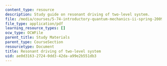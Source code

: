 ```yaml
---
content_type: resource
description: Study guide on resonant driving of two-level system.
file: /media/courses/5-74-introductory-quantum-mechanics-ii-spring-2009/ae0d316327240dd342daa99e2b551db3_MIT5_74s09_study01.pdf
file_type: application/pdf
learning_resource_types: []
ocw_type: OCWFile
parent_title: Study Materials
parent_type: CourseSection
resourcetype: Document
title: Resonant driving of two-level system
uid: ae0d3163-2724-0dd3-42da-a99e2b551db3
---
```

